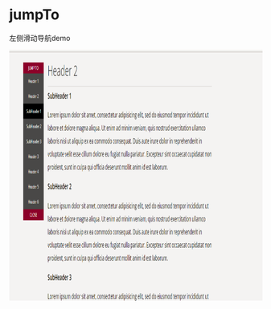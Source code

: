# jumpTo
左侧滑动导航demo

<img src="https://github.com/ydc201211/jumpTo/blob/master/image.png" width=800 height=500 />
